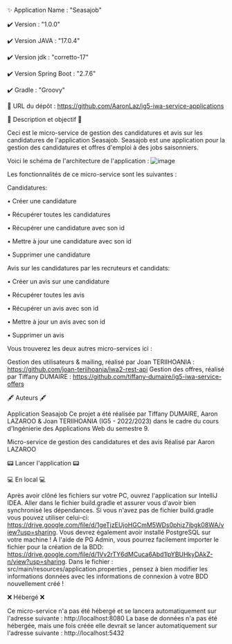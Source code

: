 ✨ Application Name : "Seasajob"

✔️ Version : "1.0.0"

✔️ Version JAVA : "17.0.4"

✔️ Version jdk : "corretto-17"

✔️ Version Spring Boot : "2.7.6"

✔️ Gradle : "Groovy"

🔗 URL du dépôt : https://github.com/AaronLaz/ig5-iwa-service-applications

📜 Description et objectif 📜

Ceci est le micro-service de gestion des candidatures et avis sur les candidatures de l'application Seasajob. Seasajob est une application pour la gestion des candidatures et offres d'emploi à des jobs saisonniers.

Voici le schéma de l'architecture de l'application : 
![image](https://user-images.githubusercontent.com/55982726/205261418-72003e4d-debb-4027-9d3b-ac30e7e037d0.png)

Les fonctionnalités de ce micro-service sont les suivantes :

Candidatures: 

• Créer une candidature 

• Récupérer toutes les candidatures 

• Récupérer une candidature avec son id 

• Mettre à jour une candidature avec son id 

• Supprimer une candidature 

Avis sur les candidatures par les recruteurs et candidats:

• Créer un avis sur une candidature

• Récupérer toutes les avis

• Récupérer un avis avec son id

• Mettre à jour un avis avec son id

• Supprimer un avis


Vous trouverez les deux autres micro-services ici :

Gestion des utilisateurs & mailing, réalisé par Joan TERIIHOANIA : https://github.com/joan-teriihoania/iwa2-rest-api
Gestion des offres, réalisé par Tiffany DUMAIRE : https://github.com/tiffany-dumaire/ig5-iwa-service-offers

🖋️ Auteurs 🖋️

Application Seasajob
Ce projet a été réalisée par Tiffany DUMAIRE, Aaron LAZAROO & Joan TERIIHOANIA (IG5 - 2022/2023) dans le cadre du cours d'Ingénierie des Applications Web du semestre 9.

Micro-service de gestion des candidatures et des avis
Réalisé par Aaron LAZAROO

📟 Lancer l'application 📟

💻 En local 💻

Après avoir clôné les fichiers sur votre PC, ouvrez l'application sur IntelliJ IDEA.
Aller dans le fichier build.gradle et assurer vous d'avoir bien synchronisé les dépendances. Si vous n'avez pas de fichier build.gradle vous pouvez utiliser celui-ci: https://drive.google.com/file/d/1geTjzEUjoHGCmM5WDs0phjz7ibgk08WA/view?usp=sharing.
Vous devrez également avoir installé PostgreSQL sur votre machine ! A l'aide de PG Admin, vous pourrez facilement importer le fichier pour la création de la BDD: https://drive.google.com/file/d/1Vv2rTY6dMCuca6Abd1lpYBUHkyDAkZ-n/view?usp=sharing.
Dans le fichier : src/main/resources/application.properties , pensez à bien modifier les informations données avec les informations de connexion à votre BDD nouvellement créé !

❌ Hébergé ❌

Ce micro-service n'a pas été hébergé et se lancera automatiquement sur l'adresse suivante : http://localhost:8080 
La base de données n'a pas été hébergée, mais une fois créée elle devrait se lancer automatiquement sur l'adresse suivante : http://localhost:5432
